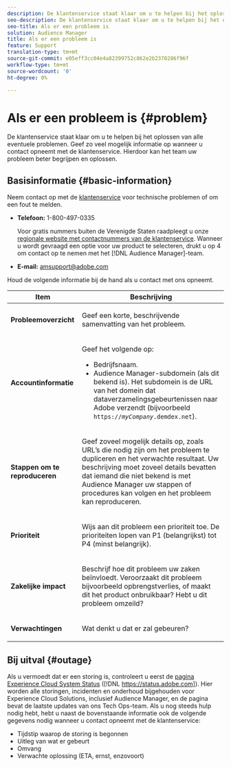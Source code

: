 ```yaml
---
description: De klantenservice staat klaar om u te helpen bij het oplossen van alle eventuele problemen. Geef zo veel mogelijk informatie op wanneer u contact opneemt met de klantenservice. Hierdoor kan het team uw probleem beter begrijpen en oplossen.
seo-description: De klantenservice staat klaar om u te helpen bij het oplossen van alle eventuele problemen. Geef zo veel mogelijk informatie op wanneer u contact opneemt met de klantenservice. Hierdoor kan het team uw probleem beter begrijpen en oplossen.
seo-title: Als er een probleem is
solution: Audience Manager
title: Als er een probleem is
feature: Support
translation-type: tm+mt
source-git-commit: e05eff3cc04e4a82399752c862e2b2370286f96f
workflow-type: tm+mt
source-wordcount: '0'
ht-degree: 0%

---
```



# Als er een probleem is {#problem}

De klantenservice staat klaar om u te helpen bij het oplossen van alle eventuele problemen. Geef zo veel mogelijk informatie op wanneer u contact opneemt met de klantenservice. Hierdoor kan het team uw probleem beter begrijpen en oplossen.

## Basisinformatie {#basic-information}

<!-- 

r_problem.xml

 -->

Neem contact op met de [klantenservice](https://helpx.adobe.com/marketing-cloud/contact-support.html) voor technische problemen of om een fout te melden.

* **Telefoon:** 1-800-497-0335

   Voor gratis nummers buiten de Verenigde Staten raadpleegt u onze [regionale website met contactnummers van de klantenservice](https://helpx.adobe.com/nl/contact/dma-external/DMACustomeCareRegionalPhoneNumbers.html). Wanneer u wordt gevraagd een optie voor uw product te selecteren, drukt u op 4 om contact op te nemen met het [!DNL Audience Manager]-team.

* **E-mail:** amsupport@adobe.com

Houd de volgende informatie bij de hand als u contact met ons opneemt.

<table id="table_28E76031E2804265B1A48AB2659F68F0"> 
 <thead> 
  <tr> 
   <th colname="col1" class="entry"> Item </th> 
   <th colname="col2" class="entry"> Beschrijving </th> 
  </tr>
 </thead>
 <tbody> 
  <tr> 
   <td colname="col1"> <p><b>Probleemoverzicht</b> </p> </td> 
   <td colname="col2"> <p>Geef een korte, beschrijvende samenvatting van het probleem. </p> </td> 
  </tr> 
  <tr> 
   <td colname="col1"> <p><b>Accountinformatie</b> </p> </td> 
   <td colname="col2"> <p>Geef het volgende op: </p> <p> 
     <ul id="ul_6ACF6EF2165C4041A891FF36D78BBA63"> 
      <li id="li_86573CAAE8454BE6BDF44F9A8281FF95">Bedrijfsnaam. </li> 
      <li id="li_8259BB738BA84A13982A8E84BCF56B2A"><span class="keyword">Audience Manager</span>-subdomein (als dit bekend is). Het subdomein is de URL van het domein dat dataverzamelingsgebeurtenissen naar <span class="keyword"> Adobe</span> verzendt (bijvoorbeeld <code>https://<i>myCompany</i>.demdex.net</code>). </li> 
     </ul> </p> </td> 
  </tr> 
  <tr> 
   <td colname="col1"> <p><b>Stappen om te reproduceren</b> </p> </td> 
   <td colname="col2"> <p>Geef zoveel mogelijk details op, zoals URL’s die nodig zijn om het probleem te dupliceren en het verwachte resultaat. Uw beschrijving moet zoveel details bevatten dat iemand die niet bekend is met <span class="keyword"> Audience Manager</span> uw stappen of procedures kan volgen en het probleem kan reproduceren. </p> </td> 
  </tr> 
  <tr> 
   <td colname="col1"> <p><b>Prioriteit</b> </p> </td> 
   <td colname="col2"> <p>Wijs aan dit probleem een prioriteit toe. De prioriteiten lopen van P1 (belangrijkst) tot P4 (minst belangrijk). </p> </td> 
  </tr> 
  <tr> 
   <td colname="col1"> <p><b>Zakelijke impact</b> </p> </td> 
   <td colname="col2"> <p>Beschrijf hoe dit probleem uw zaken beïnvloedt. Veroorzaakt dit probleem bijvoorbeeld opbrengstverlies, of maakt dit het product onbruikbaar? Hebt u dit probleem omzeild? </p> </td> 
  </tr> 
  <tr> 
   <td colname="col1"> <p><b>Verwachtingen</b> </p> </td> 
   <td colname="col2"> <p>Wat denkt u dat er zal gebeuren? </p> </td> 
  </tr> 
 </tbody> 
</table>

## Bij uitval {#outage}

Als u vermoedt dat er een storing is, controleert u eerst de [pagina Experience Cloud System Status](https://status.adobe.com/) ([!DNL https://status.adobe.com]). Hier worden alle storingen, incidenten en onderhoud bijgehouden voor Experience Cloud Solutions, inclusief Audience Manager, en de pagina bevat de laatste updates van ons Tech Ops-team. Als u nog steeds hulp nodig hebt, hebt u naast de bovenstaande informatie ook de volgende gegevens nodig wanneer u contact opneemt met de klantenservice:

* Tijdstip waarop de storing is begonnen
* Uitleg van wat er gebeurt
* Omvang
* Verwachte oplossing (ETA, ernst, enzovoort)